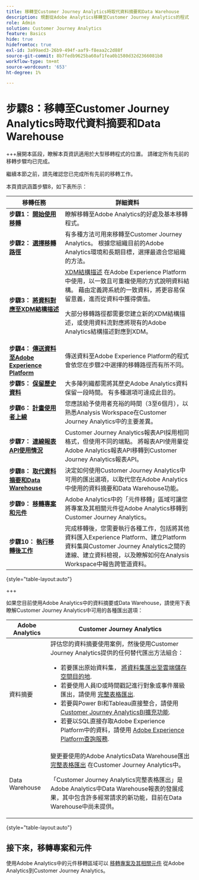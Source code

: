 ```yaml
---
title: 移轉至Customer Journey Analytics時取代資料摘要和Data Warehouse
description: 規劃從Adobe Analytics移轉至Customer Journey Analytics的程式
role: Admin
solution: Customer Journey Analytics
feature: Basics
hide: true
hidefromtoc: true
exl-id: 3a99aed3-26b9-494f-aaf9-f8eaa2c2d88f
source-git-commit: 8b7fedb9625ba60af1fea0b1580d32d2366081b8
workflow-type: tm+mt
source-wordcount: '653'
ht-degree: 1%

---
```


# 步驟8：移轉至Customer Journey Analytics時取代資料摘要和Data Warehouse

+++展開本區段，瞭解本頁資訊適用於大型移轉程式的位置。 請確定所有先前的移轉步驟均已完成。

繼續本節之前，請先確認您已完成所有先前的移轉工作。

本頁資訊涵蓋步驟8，如下表所示：

| 移轉任務 | 詳細資料 |
|---------|----------|
| **步驟1： [開始使用移轉](/help/getting-started/cja-migration/cja-migration-getstarted.md)** | 瞭解移轉至Adobe Analytics的好處及基本移轉程式。 |
| **步驟2： [選擇移轉路徑](/help/getting-started/cja-migration/cja-migration-path.md)** | 有多種方法可用來移轉至Customer Journey Analytics。 根據您組織目前的Adobe Analytics環境和長期目標，選擇最適合您組織的方法。 |
| **步驟3： [將資料對應至XDM結構描述](/help/getting-started/cja-migration/cja-migration-xdm.md)** | [XDM結構描述](https://experienceleague.adobe.com/en/docs/experience-platform/xdm/home#xdm-schemas) 在Adobe Experience Platform中使用，以一致且可重複使用的方式說明資料結構。 藉由定義跨系統的一致資料，將更容易保留意義，進而從資料中獲得價值。<p>大部分移轉路徑都需要您建立新的XDM結構描述，或使用資料流對應將現有的Adobe Analytics結構描述對應到XDM。</p> |
| **步驟4： [傳送資料至Adobe Experience Platform](/help/getting-started/cja-migration/cja-migration-send-to-platform.md)** | 傳送資料至Adobe Experience Platform的程式會依您在步驟2中選擇的移轉路徑而有所不同。 |
| **步驟5： [保留歷史資料](/help/getting-started/cja-migration/cja-migration-historical-data.md)** | 大多陣列織都需將其歷史Adobe Analytics資料保留一段時間。 有多種選項可達成此目的。 |
| **步驟6： [計畫使用者上線](/help/getting-started/cja-migration/cja-migration-onboarding.md)** | 您應該給予使用者充裕的時間（3至6個月），以熟悉Analysis Workspace在Customer Journey Analytics中的主要差異。 |
| **步驟7： [連線報表API使用情況](/help/getting-started/cja-migration/cja-migration-api.md)** | Customer Journey Analytics報表API採用相同格式，但使用不同的端點。 將報表API使用量從Adobe Analytics報表API移轉到Customer Journey Analytics報表API。 |
| <span class="preview">**步驟8： [取代資料摘要和Data Warehouse](/help/getting-started/cja-migration/cja-migration-export-options.md)**</span> | <span class="preview">決定如何使用Customer Journey Analytics中可用的匯出選項，以取代您在Adobe Analytics中使用的資料摘要和Data Warehouse功能。</span> |
| **步驟9： [移轉專案和元件](/help/getting-started/cja-migration/cja-migration-projects.md)** | Adobe Analytics中的「元件移轉」區域可讓您將專案及其相關元件從Adobe Analytics移轉到Customer Journey Analytics。 |
| **步驟10： [執行移轉後工作](/help/getting-started/cja-getting-started.md)** | 完成移轉後，您需要執行各種工作，包括將其他資料匯入Experience Platform、建立Platform資料集與Customer Journey Analytics之間的連線、建立資料檢視，以及瞭解如何在Analysis Workspace中報告跨管道資料。 |

{style="table-layout:auto"}

+++

如果您目前使用Adobe Analytics中的資料摘要或Data Warehouse，請使用下表瞭解Customer Journey Analytics中可用的各種匯出選項：

| Adobe Analytics | Customer Journey Analytics |
|---------|----------|
| 資料摘要 | 評估您的資料摘要使用案例，然後使用Customer Journey Analytics提供的任何替代匯出方法組合： <ul><li>若要匯出原始資料集， [將資料集匯出至雲端儲存空間目的地](https://experienceleague.adobe.com/en/docs/experience-platform/destinations/ui/activate/export-datasets). &#x200B;</li><li>若要使用人員ID或時間戳記進行對象或事件層級匯出，請使用 [完整表格匯出](/help/analysis-workspace/export/export-cloud.md). &#x200B;</li><li>若要與Power BI和Tableau直接整合，請使用 [Customer Journey AnalyticsBI擴充功能](https://experienceleague.adobe.com/en/docs/analytics-platform/using/cja-dataviews/bi-extension). &#x200B;</li><li>若要以SQL直接存取Adobe Experience Platform中的資料，請使用 [Adobe Experience Platform查詢服務](https://experienceleague.adobe.com/en/docs/experience-platform/query/home).</li></ul> |
| Data Warehouse | 變更要使用的Adobe AnalyticsData Warehouse匯出 [完整表格匯出](/help/analysis-workspace/export/export-cloud.md) 在Customer Journey Analytics中。<p>「Customer Journey Analytics完整表格匯出」是Adobe Analytics中Data Warehouse報表的發展成果，其中包含許多經常請求的新功能，目前在Data Warehouse中尚未提供。</p> |

{style="table-layout:auto"}

## 接下來，移轉專案和元件

使用Adobe Analytics中的元件移轉區域可以 [移轉專案及其相關元件](/help/getting-started/cja-migration/cja-migration-projects.md) 從Adobe Analytics到Customer Journey Analytics。
